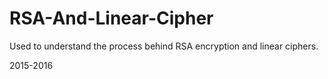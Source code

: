 # RSA-And-Linear-Cipher
Used to understand the process behind RSA encryption and linear ciphers.

2015-2016
